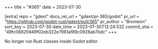 +++
title = "#365"
date = 2023-07-30

[extra]
repo = "gdext"
docs_rel_url = "gdext/pr-365/godot"
pr_url = "https://github.com/godot-rust/gdext/pull/365"
pr_author = "Bromeon"
sort_key = 2023-07-30
date_time = 2023-07-30T12:24:53Z
commit_sha = "49fc08825949f02eb322e7981af89c0928ab7bdc"
+++

No longer run Rust classes inside Godot editor

